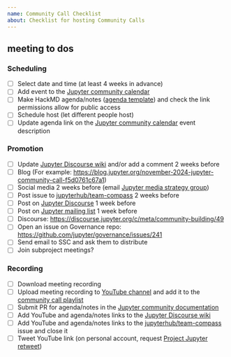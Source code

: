```yaml
---
name: Community Call Checklist
about: Checklist for hosting Community Calls
---
```


## <!--Add date here--> meeting to dos

<!--Use this PR to change the readme with details for the call two months out. That way when this
to do list is complete and the PR is merged, the readme is ready to go with the correct date and 
links for the upcoming call.-->

### Scheduling

- [ ] Select date and time (at least 4 weeks in advance)
- [ ] Add event to the [Jupyter community calendar](https://docs.jupyter.org/en/latest/community/content-community.html#jupyter-community-meetings)
- [ ] Make HackMD agenda/notes ([agenda template](https://github.com/Quansight-Labs/jupyter-communitycalls/blob/main/agenda-template.md)) and check the link permissions allow for public access
- [ ] Schedule host (let different people host)
- [ ] Update agenda link on the [Jupyter community calendar](https://docs.jupyter.org/en/latest/community/content-community.html#jupyter-community-meetings) event description

### Promotion

- [ ] Update [Jupyter Discourse wiki](https://discourse.jupyter.org/t/jupyter-community-calls/668) and/or add a comment 2 weeks before
- [ ] Blog (For example: https://blog.jupyter.org/november-2024-jupyter-community-call-f5d0761c67a1)
- [ ] Social media 2 weeks before (email [Jupyter media strategy group](mailto:jupyter-media-strategy@googlegroups.com)) 
- [ ] Post issue to [jupyterhub/team-compass](https://github.com/jupyterhub/team-compass/) 2 weeks before
- [ ] Post on [Jupyter Discourse](https://github.com/jupyterhub/team-compass/) 1 week before
- [ ] Post on [Jupyter mailing list](https://groups.google.com/g/jupyter/) 1 week before
- [ ] Discourse: https://discourse.jupyter.org/c/meta/community-building/49 
- [ ] Open an issue on Governance repo: https://github.com/jupyter/governance/issues/241 
- [ ] Send email to SSC and ask them to distribute
- [ ] Join subproject meetings?

### Recording

- [ ] Download meeting recording
- [ ] Upload meeting recording to [YouTube channel](https://www.youtube.com/ipython) and add it to the [community call playlist](https://www.youtube.com/playlist?list=PLUrHeD2K9Cmkoamm4NjLmvXC4Y6E1o8SP)
- [ ] Submit PR for agenda/notes in the [Jupyter community documentation](https://github.com/jupyter/jupyter/)
- [ ] Add YouTube and agenda/notes links to the [Jupyter Discourse wiki](https://discourse.jupyter.org/t/jupyter-community-calls/668)
- [ ] Add YouTube and agenda/notes links to the [jupyterhub/team-compass](https://github.com/jupyterhub/team-compass/) issue and close it
- [ ] Tweet YouTube link (on personal account, request [Project Jupyter retweet](https://twitter.com/ProjectJupyter/))
